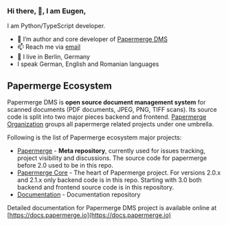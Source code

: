 ### Hi there, 👋, I am Eugen,

I am Python/TypeScript developer.

- 🌱 I’m author and core developer of [Papermerge DMS](https://github.com/ciur/papermerge)
- 📫 Reach me via [email](mailto:eugen@papermerge.com)
- :round_pushpin: I live in Berlin, Germany
- I speak German, English and Romanian languages

## Papermerge Ecosystem

Papermerge DMS is **open source document management system** for scanned documents (PDF documents,
JPEG, PNG, TIFF scans). Its source code is split into two major pieces backend
and frontend. [Papermerge Organization](https://github.com/papermerge) groups all
papermerge related projects under one umbrella.

Following is the list of Papermerge ecosystem major projects:


* [Papermerge](https://github.com/ciur/papermerge) - **Meta repository**, currently used for issues tracking, project visibility and discussions. The source code for papermerge before 2.0 used to be in this repo.
* [Papermerge Core](https://github.com/papermerge/papermerge-core) - The heart of Papermerge project. For versions 2.0.x and 2.1.x only backend code is in this repo. Starting with 3.0 both backend and frontend source code is in this repository.
* [Documentation](https://github.com/papermerge/documentation) - Documentation repository

Detailed documentation for Papermerge DMS project is available online at [https://docs.papermerge.io](https://docs.papermerge.io)
